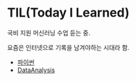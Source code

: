 # TIL(Today I Learned)

국비 지원 머신러닝 수업 듣는 중.


요즘은 인터넷으로 기록을 남겨야하는 시대라 함.



- [파이썬](https://github.com/YeonjuKim1/Python)
- [DataAnalysis](https://github.com/YeonjuKim1/DataAnalysis)


